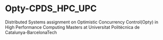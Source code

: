 # Opty-CPDS_HPC_UPC
Distributed Systems assignment on Optimistic Concurrency Control(Opty) in High Performance Computing Masters at Universitat Politècnica de Catalunya-BarcelonaTech
